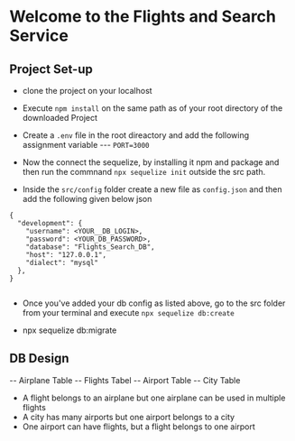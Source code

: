 # Welcome to the Flights and Search Service

## Project Set-up 

- clone the project on your localhost
- Execute `npm install` on the same path as of your root directory of the downloaded Project
- Create a `.env` file in the root direactory and add the following assignment variable 
      --- `PORT=3000`

- Now the connect the sequelize, by installing it npm and package and then run the commnand ` npx sequelize init ` outside the src path.

- Inside the `src/config` folder create a new file as `config.json` and then add the following given below json 

````
{
  "development": {
    "username": <YOUR__DB_LOGIN>,
    "password": <YOUR_DB_PASSWORD>,
    "database": "Flights_Search_DB",
    "host": "127.0.0.1",
    "dialect": "mysql"
  },
} 


````
- Once you've added your db config as listed above, go to the src folder from your terminal and execute `npx sequelize db:create`

- npx sequelize db:migrate


##  DB Design

-- Airplane Table
-- Flights Tabel
-- Airport Table
-- City Table 


- A flight belongs to an airplane but one airplane can be used in multiple flights
- A city has many airports but one airport belongs to a city
- One airport can have flights, but a flight belongs to one airport



